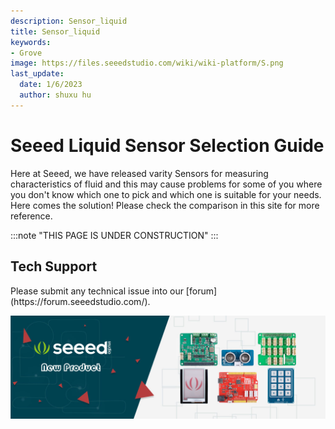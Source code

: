 ```yaml
---
description: Sensor_liquid
title: Sensor_liquid
keywords:
- Grove
image: https://files.seeedstudio.com/wiki/wiki-platform/S.png
last_update:
  date: 1/6/2023
  author: shuxu hu
---
```

# Seeed Liquid Sensor Selection Guide

Here at Seeed, we have released varity Sensors for measuring characteristics of fluid and this may cause problems for some of you where you don't know which one to pick and which one is suitable for your needs. Here comes the solution! Please check the comparison in this site for more reference.

:::note "THIS PAGE IS UNDER CONSTRUCTION"
:::
## Tech Support
<div>
  Please submit any technical issue into our [forum](https://forum.seeedstudio.com/). <br /><p style={{textAlign: 'center'}}><a href="https://www.seeedstudio.com/act-4.html?utm_source=wiki&utm_medium=wikibanner&utm_campaign=newproducts" target="_blank"><img src="https://github.com/SeeedDocument/Wiki_Banner/raw/master/new_product.jpg" /></a></p>
</div>
